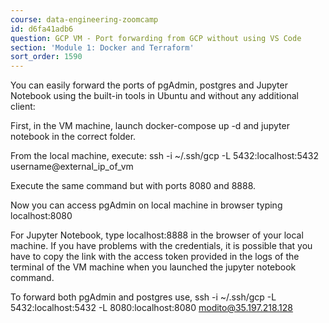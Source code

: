 ```yaml
---
course: data-engineering-zoomcamp
id: d6fa41adb6
question: GCP VM - Port forwarding from GCP without using VS Code
section: 'Module 1: Docker and Terraform'
sort_order: 1590
---
```


You can easily forward the ports of pgAdmin, postgres and Jupyter Notebook using the built-in tools in Ubuntu and without any additional client:

First, in the VM machine, launch docker-compose up -d and jupyter notebook in the correct folder.

From the local machine, execute: ssh -i ~/.ssh/gcp -L 5432:localhost:5432 username@external_ip_of_vm

Execute the same command but with ports 8080 and 8888.

Now you can access pgAdmin on local machine in browser typing localhost:8080

For Jupyter Notebook, type localhost:8888 in the browser of your local machine. If you have problems with the credentials, it is possible that you have to copy the link with the access token provided in the logs of the terminal of the VM machine when you launched the jupyter notebook command.

To forward both pgAdmin and postgres use, ssh -i ~/.ssh/gcp -L 5432:localhost:5432 -L 8080:localhost:8080 modito@35.197.218.128

